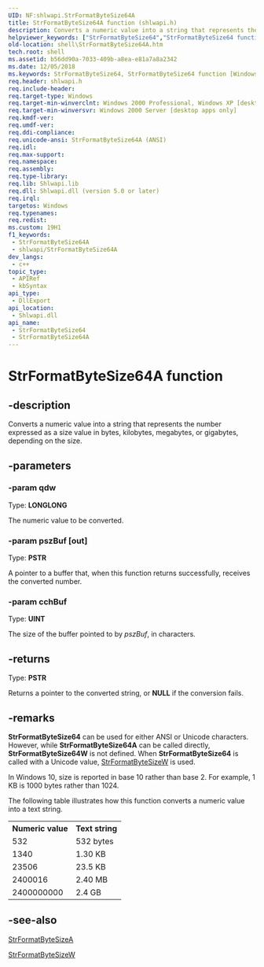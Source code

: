 ```yaml
---
UID: NF:shlwapi.StrFormatByteSize64A
title: StrFormatByteSize64A function (shlwapi.h)
description: Converts a numeric value into a string that represents the number expressed as a size value in bytes, kilobytes, megabytes, or gigabytes, depending on the size.
helpviewer_keywords: ["StrFormatByteSize64","StrFormatByteSize64 function [Windows Shell]","StrFormatByteSize64A","_win32_StrFormatByteSize64A","shell.StrFormatByteSize64A","shlwapi/StrFormatByteSize64","shlwapi/StrFormatByteSize64A"]
old-location: shell\StrFormatByteSize64A.htm
tech.root: shell
ms.assetid: b56dd90a-7033-409b-a8ea-e81a7a8a2342
ms.date: 12/05/2018
ms.keywords: StrFormatByteSize64, StrFormatByteSize64 function [Windows Shell], StrFormatByteSize64A, _win32_StrFormatByteSize64A, shell.StrFormatByteSize64A, shlwapi/StrFormatByteSize64, shlwapi/StrFormatByteSize64A
req.header: shlwapi.h
req.include-header: 
req.target-type: Windows
req.target-min-winverclnt: Windows 2000 Professional, Windows XP [desktop apps only]
req.target-min-winversvr: Windows 2000 Server [desktop apps only]
req.kmdf-ver: 
req.umdf-ver: 
req.ddi-compliance: 
req.unicode-ansi: StrFormatByteSize64A (ANSI)
req.idl: 
req.max-support: 
req.namespace: 
req.assembly: 
req.type-library: 
req.lib: Shlwapi.lib
req.dll: Shlwapi.dll (version 5.0 or later)
req.irql: 
targetos: Windows
req.typenames: 
req.redist: 
ms.custom: 19H1
f1_keywords:
 - StrFormatByteSize64A
 - shlwapi/StrFormatByteSize64A
dev_langs:
 - c++
topic_type:
 - APIRef
 - kbSyntax
api_type:
 - DllExport
api_location:
 - Shlwapi.dll
api_name:
 - StrFormatByteSize64
 - StrFormatByteSize64A
---
```


# StrFormatByteSize64A function


## -description

Converts a numeric value into a string that represents the number expressed as a size value in bytes, kilobytes, megabytes, or gigabytes, depending on the size.

## -parameters

### -param qdw

Type: <b>LONGLONG</b>

The numeric value to be converted.

### -param pszBuf [out]

Type: <b>PSTR</b>

A pointer to a buffer that, when this function returns successfully, receives the converted number.

### -param cchBuf

Type: <b>UINT</b>

The size of the buffer pointed to by <i>pszBuf</i>, in characters.

## -returns

Type: <b>PSTR</b>

Returns a pointer to the converted string, or <b>NULL</b> if the conversion fails.

## -remarks

<b>StrFormatByteSize64</b> can be used for either ANSI or Unicode characters. However, while <b>StrFormatByteSize64A</b> can be called directly, <b>StrFormatByteSize64W</b> is not defined. When <b>StrFormatByteSize64</b> is called with a Unicode value, <a href="/windows/desktop/api/shlwapi/nf-shlwapi-strformatbytesizew">StrFormatByteSizeW</a> is used.

In Windows 10, size is reported in base 10 rather than  base 2. For example, 1 KB is 1000 bytes rather than 1024.

The following table illustrates how this function converts a numeric value into a text string.

<table class="clsStd">
<tr>
<th>Numeric value</th>
<th>Text string</th>
</tr>
<tr>
<td>532</td>
<td>532 bytes</td>
</tr>
<tr>
<td>1340</td>
<td>1.30 KB</td>
</tr>
<tr>
<td>23506</td>
<td>23.5 KB</td>
</tr>
<tr>
<td>2400016</td>
<td>2.40 MB</td>
</tr>
<tr>
<td>2400000000</td>
<td>2.4 GB</td>
</tr>
</table>

## -see-also

<a href="/windows/desktop/api/shlwapi/nf-shlwapi-strformatbytesizea">StrFormatByteSizeA</a>



<a href="/windows/desktop/api/shlwapi/nf-shlwapi-strformatbytesizew">StrFormatByteSizeW</a>